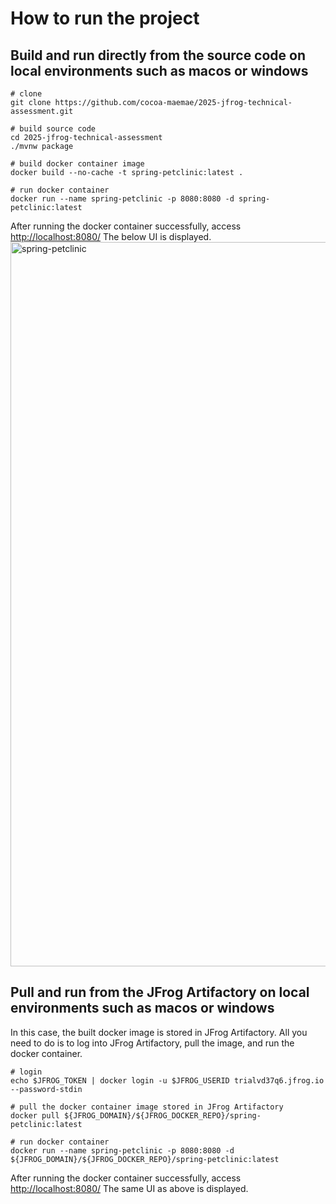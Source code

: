 # How to run the project

## Build and run directly from the source code on local environments such as macos or windows
```
# clone
git clone https://github.com/cocoa-maemae/2025-jfrog-technical-assessment.git

# build source code
cd 2025-jfrog-technical-assessment
./mvnw package

# build docker container image
docker build --no-cache -t spring-petclinic:latest .

# run docker container
docker run --name spring-petclinic -p 8080:8080 -d spring-petclinic:latest

```
After running the docker container successfully, access [http://localhost:8080/](http://localhost:8080/) The below UI is displayed.
<img width="1159" alt="spring-petclinic" src="https://github.com/user-attachments/assets/308c0180-0cb9-4d6f-ad2d-443679e7e75f" />



## Pull and run from the JFrog Artifactory on local environments such as macos or windows
In this case, the built docker image is stored in JFrog Artifactory. All you need to do is to log into JFrog Artifactory, pull the image, and run the docker container.
```
# login
echo $JFROG_TOKEN | docker login -u $JFROG_USERID trialvd37q6.jfrog.io --password-stdin

# pull the docker container image stored in JFrog Artifactory
docker pull ${JFROG_DOMAIN}/${JFROG_DOCKER_REPO}/spring-petclinic:latest

# run docker container
docker run --name spring-petclinic -p 8080:8080 -d ${JFROG_DOMAIN}/${JFROG_DOCKER_REPO}/spring-petclinic:latest

```
After running the docker container successfully, access [http://localhost:8080/](http://localhost:8080/) The same UI as above is displayed.

